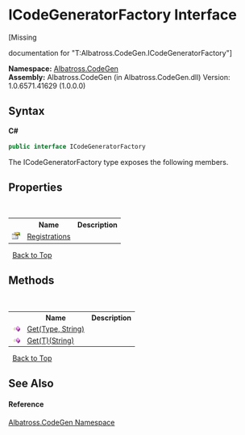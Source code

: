 # ICodeGeneratorFactory Interface
 

\[Missing <summary> documentation for "T:Albatross.CodeGen.ICodeGeneratorFactory"\]

**Namespace:**&nbsp;<a href="15cf6e12-be6a-9747-9980-acf9dcacbf1a">Albatross.CodeGen</a><br />**Assembly:**&nbsp;Albatross.CodeGen (in Albatross.CodeGen.dll) Version: 1.0.6571.41629 (1.0.0.0)

## Syntax

**C#**<br />
``` C#
public interface ICodeGeneratorFactory
```

The ICodeGeneratorFactory type exposes the following members.


## Properties
&nbsp;<table><tr><th></th><th>Name</th><th>Description</th></tr><tr><td>![Public property](media/pubproperty.gif "Public property")</td><td><a href="2137524b-6565-3908-23a9-ef3ddbe85cba">Registrations</a></td><td /></tr></table>&nbsp;
<a href="#icodegeneratorfactory-interface">Back to Top</a>

## Methods
&nbsp;<table><tr><th></th><th>Name</th><th>Description</th></tr><tr><td>![Public method](media/pubmethod.gif "Public method")</td><td><a href="7519e787-b2a6-5e52-6461-12b1f4eff0a0">Get(Type, String)</a></td><td /></tr><tr><td>![Public method](media/pubmethod.gif "Public method")</td><td><a href="a5c078c5-3cfd-69f1-f61c-68fbc7f2a536">Get(T)(String)</a></td><td /></tr></table>&nbsp;
<a href="#icodegeneratorfactory-interface">Back to Top</a>

## See Also


#### Reference
<a href="15cf6e12-be6a-9747-9980-acf9dcacbf1a">Albatross.CodeGen Namespace</a><br />
